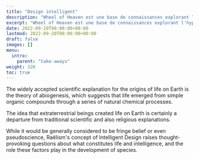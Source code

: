 ```yaml
---
title: "Design intelligent"
description: "Wheel of Heaven est une base de connaissances explorant l'hypothèse de travail selon laquelle la vie sur Terre a été intelligemment conçue par une civilisation extraterrestre, les soi-disant Élohim."
excerpt: "Wheel of Heaven est une base de connaissances explorant l'hypothèse de travail selon laquelle la vie sur Terre a été intelligemment conçue par une civilisation extraterrestre, les soi-disant Élohim."
date: 2022-09-20T00:00:00+00:00
lastmod: 2022-09-20T00:00:00+00:00
draft: false
images: []
menu:
  intro:
    parent: "take-aways"
weight: 320
toc: true
---
```


The widely accepted scientific explanation for the origins of life on Earth is the theory of abiogenesis, which suggests that life emerged from simple organic compounds through a series of natural chemical processes.

The idea that extraterrestrial beings created life on Earth is certainly a departure from traditional scientific and also religious explanations.

While it would be generally considered to be fringe belief or even pseudoscience, Raëlism's concept of Intelligent Design raises thought-provoking questions about what constitutes life and intelligence, and the role these factors play in the development of species.
